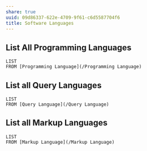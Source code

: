```yaml
---
share: true
uuid: 09d86337-622e-4709-9f61-c6d5587704f6
title: Software Languages
---
```

## List All Programming Languages

```dataview
LIST
FROM [Programming Language](/Programming Language)
```
## List all Query Languages

```dataview
LIST
FROM [Query Language](/Query Language)
```

## List all Markup Languages

```dataview
LIST
FROM [Markup Language](/Markup Language)
```